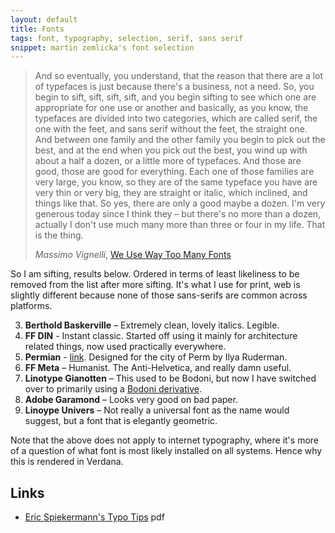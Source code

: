 ```yaml
---
layout: default
title: Fonts
tags: font, typography, selection, serif, sans serif
snippet: martin zemlicka's font selection
---
```


> And so eventually, you understand, that the reason that there are a lot of
> typefaces is just because there's a business, not a need.  So, you begin to
> sift, sift, sift, sift, and you begin sifting to see which one are
> appropriate for one use or another and basically, as you know, the typefaces
> are divided into two categories, which are called serif, the one with the
> feet, and sans serif without the feet, the straight one.  And between one
> family and the other family you begin to pick out the best, and at the end
> when you pick out the best, you wind up with about a half a dozen, or a
> little more of typefaces.  And those are good, those are good for everything.
> Each one of those families are very large, you know, so they are of the same
> typeface you have are very thin or very big, they are straight or italic,
> which inclined, and things like that.  So yes, there are only a good maybe a
> dozen.  I'm very generous today since I think they – but there's no more than
> a dozen, actually I don't use much many more than three or four in my life.
> That is the thing.
>
> <cite>Massimo Vignelli</cite>, [We Use Way Too Many Fonts](http://bigthink.com/videos/we-use-way-too-many-fonts)

So I am sifting, results below. Ordered in terms of least likeliness
to be removed from the list after more sifting. It's what I use for print, web
is slightly different because none of those sans-serifs are common across
platforms.

3. **Berthold Baskerville** – Extremely clean, lovely italics. Legible.
3. **FF DIN** - Instant classic. Started off using it mainly for architecture
   related things, now used practically everywhere.
2. **Permian** - [link](http://permian.design.ru/). Designed for the city of
   Perm by Ilya Ruderman.
3. **FF Meta** – Humanist. The Anti-Helvetica, and really damn useful.
1. **Linotype Gianotten** – This used to be Bodoni, but now I have switched
   over to primarily using a [Bodoni derivative](http://www.linotype.com/1046/linotypegianotten-family.html).
2. **Adobe Garamond** – Looks very good on bad paper.
5. **Linoype Univers** – Not really a universal font as the name would suggest,
   but a font that is elegantly geometric.

Note that the above does not apply to internet typography, where it's more of a
question of what font is most likely installed on all systems. Hence why this
is rendered in Verdana.

## Links

* [Eric Spiekermann's Typo Tips](http://www.fontshop.com/education/pdf/typo_tips.pdf) pdf
